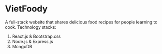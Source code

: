 # VietFoody
A full-stack website that shares delicious food recipes for people learning to cook. Technology stacks:
1. React.js & Bootstrap.css
2. Node.js & Express.js
3. MongoDB
